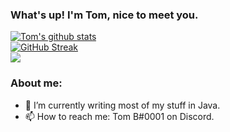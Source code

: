 ### What's up! I'm Tom, nice to meet you.

[![Tom's github stats](https://github-readme-stats.vercel.app/api?username=HardstylesDev&show_icons=true&theme=algolia&include_all_commits=true&count_private=true&hide_border=true)]()
<br>
[![GitHub Streak](https://github-readme-streak-stats.herokuapp.com?user=HardstylesDev&theme=midnight-purple&hide_border=true&currStreakLabel=E4289E&background=2B213A&fire=E4289E&sideNums=E4289E&currStreakNum=E4289E)](https://git.io/streak-stats)
<br>
<img align="center" src="https://github-readme-stats.vercel.app/api/top-langs/?username=HardstylesDev&theme=algolia&include_all_commits=true&hide_border=true" /> 
### About me:
- 🌱 I’m currently writing most of my stuff in Java.
- 📫 How to reach me: Tom B#0001 on Discord.

